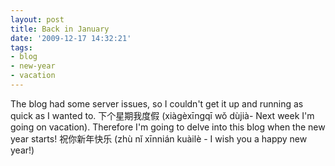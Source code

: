 ```yaml
---
layout: post
title: Back in January
date: '2009-12-17 14:32:21'
tags:
- blog
- new-year
- vacation
---
```


The blog had some server issues, so I couldn't get it up and running as quick as I wanted to. 下个星期我度假 (xiàgèxīngqī wǒ dùjià- Next week I'm going on vacation). Therefore I'm going to delve into this blog when the new year starts! 祝你新年快乐 (zhù nǐ xīnnián kuàilè - I wish you a happy new year!)